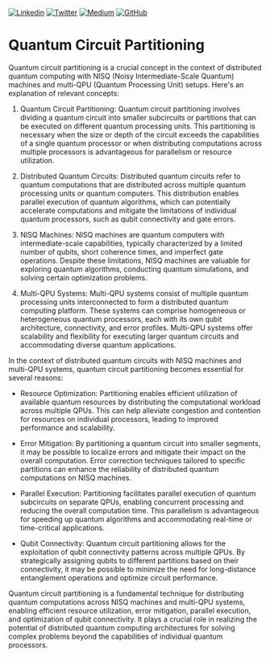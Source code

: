 [![Linkedin](https://img.shields.io/badge/LinkedIn-0077B5?style=for-the-badge&logo=linkedin&logoColor=white)](https://www.linkedin.com/in/wcamb/)
[![Twitter](https://img.shields.io/badge/Twitter-1DA1F2?style=for-the-badge&logo=twitter&logoColor=white)](https://twitter.com/wcambiuc)
[![Medium](https://img.shields.io/badge/Medium-12100E?style=for-the-badge&logo=medium&logoColor=white)](https://medium.com/@waldemircambiucci)
[![GitHub](https://img.shields.io/badge/GitHub-100000?style=for-the-badge&logo=github&logoColor=white)](https://github.com/waldemircambiucci/)

# Quantum Circuit Partitioning

Quantum circuit partitioning is a crucial concept in the context of distributed quantum computing with NISQ (Noisy Intermediate-Scale Quantum) machines and multi-QPU (Quantum Processing Unit) setups. Here's an explanation of relevant concepts:

1. Quantum Circuit Partitioning:
   Quantum circuit partitioning involves dividing a quantum circuit into smaller subcircuits or partitions that can be executed on different quantum processing units. This partitioning is necessary when the size or depth of the circuit exceeds the capabilities of a single quantum processor or when distributing computations across multiple processors is advantageous for parallelism or resource utilization.

2. Distributed Quantum Circuits:
   Distributed quantum circuits refer to quantum computations that are distributed across multiple quantum processing units or quantum computers. This distribution enables parallel execution of quantum algorithms, which can potentially accelerate computations and mitigate the limitations of individual quantum processors, such as qubit connectivity and gate errors.

3. NISQ Machines:
   NISQ machines are quantum computers with intermediate-scale capabilities, typically characterized by a limited number of qubits, short coherence times, and imperfect gate operations. Despite these limitations, NISQ machines are valuable for exploring quantum algorithms, conducting quantum simulations, and solving certain optimization problems.

4. Multi-QPU Systems:
   Multi-QPU systems consist of multiple quantum processing units interconnected to form a distributed quantum computing platform. These systems can comprise homogeneous or heterogeneous quantum processors, each with its own qubit architecture, connectivity, and error profiles. Multi-QPU systems offer scalability and flexibility for executing larger quantum circuits and accommodating diverse quantum applications.

In the context of distributed quantum circuits with NISQ machines and multi-QPU systems, quantum circuit partitioning becomes essential for several reasons:

- Resource Optimization: Partitioning enables efficient utilization of available quantum resources by distributing the computational workload across multiple QPUs. This can help alleviate congestion and contention for resources on individual processors, leading to improved performance and scalability.

- Error Mitigation: By partitioning a quantum circuit into smaller segments, it may be possible to localize errors and mitigate their impact on the overall computation. Error correction techniques tailored to specific partitions can enhance the reliability of distributed quantum computations on NISQ machines.

- Parallel Execution: Partitioning facilitates parallel execution of quantum subcircuits on separate QPUs, enabling concurrent processing and reducing the overall computation time. This parallelism is advantageous for speeding up quantum algorithms and accommodating real-time or time-critical applications.

- Qubit Connectivity: Quantum circuit partitioning allows for the exploitation of qubit connectivity patterns across multiple QPUs. By strategically assigning qubits to different partitions based on their connectivity, it may be possible to minimize the need for long-distance entanglement operations and optimize circuit performance.

Quantum circuit partitioning is a fundamental technique for distributing quantum computations across NISQ machines and multi-QPU systems, enabling efficient resource utilization, error mitigation, parallel execution, and optimization of qubit connectivity. It plays a crucial role in realizing the potential of distributed quantum computing architectures for solving complex problems beyond the capabilities of individual quantum processors.
